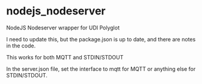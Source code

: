 # nodejs_nodeserver
NodeJS Nodeserver wrapper for UDI Polyglot

I need to update this, but the package.json is up to date, and there are notes in the code.

This works for both MQTT and STDIN/STDOUT

In the server.json file, set the interface to mqtt for MQTT or anything else for STDIN/STDOUT.

